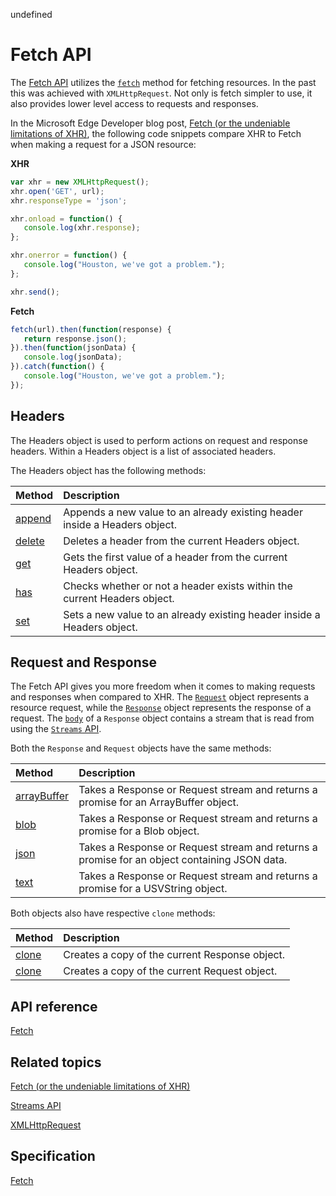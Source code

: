 undefined
# Fetch API

The [Fetch API](https://msdn.microsoft.com/library/mt718765) utilizes the [`fetch`](https://msdn.microsoft.com/library/mt718769) method for fetching resources. In the past this was achieved with `XMLHttpRequest`. Not only is fetch simpler to use, it also provides lower level access to requests and responses.

In the Microsoft Edge Developer blog post, [Fetch (or the undeniable limitations of XHR)](https://blogs.windows.com/msedgedev/2016/05/24/fetch-and-xhr-limitations/), the following code snippets compare XHR to Fetch when making a request for a JSON resource:

**XHR**
```javascript
var xhr = new XMLHttpRequest();
xhr.open('GET', url);
xhr.responseType = 'json';

xhr.onload = function() {
   console.log(xhr.response);
};

xhr.onerror = function() {
   console.log("Houston, we've got a problem.");
};

xhr.send();
```

**Fetch**
```javascript
fetch(url).then(function(response) {
   return response.json();
}).then(function(jsonData) {
   console.log(jsonData);
}).catch(function() {
   console.log("Houston, we've got a problem.");
});
```
## Headers
The Headers object is used to perform actions on request and response headers. Within a Headers object is a list of associated headers.

The Headers object has the following methods:

Method | Description
:----- | :-------
[append](https://msdn.microsoft.com/library/mt718744) | Appends a new value to an already existing header inside a Headers object.
[delete](https://msdn.microsoft.com/library/mt718760) | Deletes a header from the current Headers object.
[get](https://msdn.microsoft.com/library/mt718768) | Gets the first value of a header from the current Headers object.
[has](https://msdn.microsoft.com/library/mt718771) | Checks whether or not a header exists within the current Headers object.
[set](https://msdn.microsoft.com/library/mt718792) | Sets a new value to an already existing header inside a Headers object.

## Request and Response
The Fetch API gives you more freedom when it comes to making requests and responses when compared to XHR. The [`Request`](https://msdn.microsoft.com/library/mt718786) object represents a resource request, while the [`Response`](https://msdn.microsoft.com/library/mt718790) object represents the response of a request.
The [`body`](https://msdn.microsoft.com/library/mt709131) of a `Response` object contains a stream that is read from using the [`Streams` API](https://msdn.microsoft.com/library/mt709019).

Both the `Response` and `Request` objects have the same methods:

Method | Description
:----- | :-------
[arrayBuffer](https://msdn.microsoft.com/library/mt718744) | Takes a Response or Request stream and returns a promise for an ArrayBuffer object.
[blob](https://msdn.microsoft.com/library/mt718760) | Takes a Response or Request stream and returns a promise for a Blob object.
[json](https://msdn.microsoft.com/library/mt718768) | Takes a Response or Request stream and returns a promise for an object containing JSON data.
[text](https://msdn.microsoft.com/library/mt718771) | Takes a Response or Request stream and returns a promise for a USVString object.

Both objects also have respective `clone` methods:

Method | Description
:----- | :-------
[clone](https://msdn.microsoft.com/library/mt709016) | Creates a copy of the current Response object.
[clone](https://msdn.microsoft.com/library/mt718784) | Creates a copy of the current Request object.




## API reference
[Fetch](https://msdn.microsoft.com/library/mt718765)


## Related topics
[Fetch (or the undeniable limitations of XHR)](https://blogs.windows.com/msedgedev/2016/05/24/fetch-and-xhr-limitations/)


[Streams API](../streams-API/)

[XMLHttpRequest](../XMLHttpRequest)

## Specification
[Fetch](https://fetch.spec.whatwg.org/)
